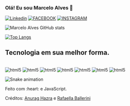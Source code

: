 ### Olá! Eu sou Marcelo Alves 🦁 

[![Linkedin](https://img.shields.io/badge/LinkedIn-0077B5?style=for-the-badge&logo=linkedin&logoColor=white)](https://www.linkedin.com/in/marcelo-alves-b8a35a227/)
[![FACEBOOK](https://img.shields.io/badge/Facebook-1877F2?style=for-the-badge&logo=facebook&logoColor=white)](https://www.facebook.com/marcelo.alvesdesouza.127/)
[![INSTAGRAM](https://img.shields.io/badge/Instagram-E4405F?style=for-the-badge&logo=instagram&logoColor=white)](https://www.instagram.com/marcelo.alvesdesouza.127/)

![Marcelo Alves GitHub stats](https://github-readme-stats.vercel.app/api?username=marcelodevj&show_icons=true&theme=onedark)

[![Top Langs](https://github-readme-stats.vercel.app/api/top-langs/?username=marcelodevj&layout=compact)](https://github.com/marcelodevj)

## Tecnologia em sua melhor forma.
<div style="display: center"><br/>
<img align="center" alt="html5" src="https://img.shields.io/badge/HTML5-E34F26?style=for-the-badge&logo=html5&logoColor=white">
<img align="center" alt="html5" src="https://img.shields.io/badge/CSS3-1572B6?style=for-the-badge&logo=css3&logoColor=white%22%3E">
<img align="center" alt="html5" src="https://img.shields.io/badge/JavaScript-F7DF1E?style=for-the-badge&logo=javascript&logoColor=black">
<img align="center" alt="html5" src="https://img.shields.io/badge/React-20232A?style=for-the-badge&logo=react&logoColor=61DAFB%22%3E">
<img align="center" alt="html5" src="https://img.shields.io/badge/Ubuntu-E95420?style=for-the-badge&logo=ubuntu&logoColor=white">
<img align="center" alt="html5" src="https://img.shields.io/badge/Node.js-43853D?style=for-the-badge&logo=node.js&logoColor=white"> 
<img align="center" alt="html5" src="https://img.shields.io/badge/Steam-000000?style=for-the-badge&logo=steam&logoColor=white">
</div>


![Snake animation](https://github.com/danielbped/danielbped/blob/output/github-contribution-grid-snake.svg)
  
</div>
<div align="left">
<p>Feito com :heart: e JavaScript.</p>
<p>Créditos: <a href="https://github.com/anuraghazra/github-readme-stats">Anurag Hazra</a> e <a href="https://github.com/rafaballerini">Rafaella Ballerini</a></p>
</div>
